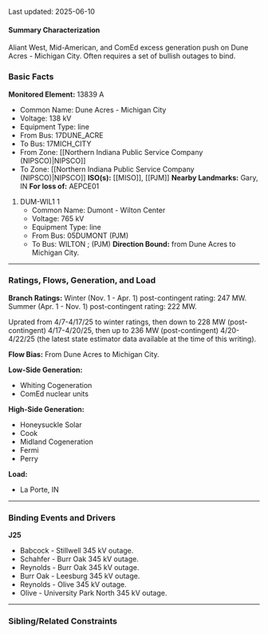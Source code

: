 Last updated: 2025-06-10
#### Summary Characterization
Aliant West, Mid-American, and ComEd excess generation push on Dune Acres - Michigan City. Often requires a set of bullish outages to bind.
### Basic Facts
**Monitored Element:** 13839 A
- Common Name: Dune Acres - Michigan City
- Voltage: 138 kV
- Equipment Type: line
- From Bus: 17DUNE_ACRE
- To Bus: 17MICH_CITY
- From Zone: [[Northern Indiana Public Service Company (NIPSCO)|NIPSCO]]
- To Zone: [[Northern Indiana Public Service Company (NIPSCO)|NIPSCO]]
**ISO(s):** [[MISO]], [[PJM]]
**Nearby Landmarks:** Gary, IN
**For loss of:** AEPCE01
1. DUM-WIL1 1
    - Common Name: Dumont - Wilton Center
    - Voltage: 765 kV
	- Equipment Type: line
    - From Bus: 05DUMONT (PJM)
    - To Bus: WILTON ; (PJM)
**Direction Bound:** from Dune Acres to Michigan City.

---
### Ratings, Flows, Generation, and Load
**Branch Ratings:**
Winter (Nov. 1 - Apr. 1) post-contingent rating: 247 MW.
Summer (Apr. 1 - Nov. 1) post-contingent rating: 222 MW.

Uprated from 4/7-4/17/25 to winter ratings, then down to 228 MW (post-contingent) 4/17-4/20/25, then up to 236 MW (post-contingent) 4/20-4/22/25 (the latest state estimator data available at the time of this writing).

**Flow Bias:**
From Dune Acres to Michigan City.

**Low-Side Generation:**
- Whiting Cogeneration
- ComEd nuclear units

**High-Side Generation:**
- Honeysuckle Solar
- Cook
- Midland Cogeneration
- Fermi
- Perry

**Load:**
- La Porte, IN

---
### Binding Events and Drivers
**J25**
- Babcock - Stillwell 345 kV outage.
- Schahfer - Burr Oak 345 kV outage.
- Reynolds - Burr Oak 345 kV outage.
- Burr Oak - Leesburg 345 kV outage.
- Reynolds - Olive 345 kV outage.
- Olive - University Park North 345 kV outage.

---
### Sibling/Related Constraints
